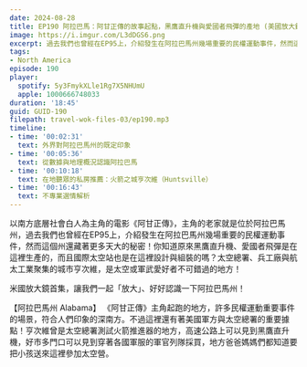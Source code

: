 ```yaml
---
date: 2024-08-28
title: EP190 阿拉巴馬：阿甘正傳的故事起點，黑鷹直升機與愛國者飛彈的產地 (美國放大鏡#1)
image: https://i.imgur.com/L3dDGS6.png
excerpt: 過去我們也曾經在EP95上，介紹發生在阿拉巴馬州幾場重要的民權運動事件，然而這個州還藏著更多天大的秘密！你知道原來黑鷹直升機、愛國者飛彈是在這裡生產的，而且國際太空站也是在這裡設計與組裝的嗎？
tags:
- North America
episode: 190
player:
  spotify: 5y3FmykXLle1Rg7X5NHUmU
  apple: 1000666748033
duration: '18:45'
guid: GUID-190
filepath: travel-wok-files-03/ep190.mp3
timeline:
- time: '00:02:31'
  text: 外界對阿拉巴馬州的既定印象
- time: '00:05:36'
  text: 從數據與地理概況認識阿拉巴馬
- time: '00:10:18'
  text: 在地聽眾的私房推薦：火箭之城亨次維（Huntsville）
- time: '00:16:43'
  text: 不專業選情解析
---
```

以南方底層社會白人為主角的電影《阿甘正傳》，主角的老家就是位於阿拉巴馬州，過去我們也曾經在EP95上，介紹發生在阿拉巴馬州幾場重要的民權運動事件，然而這個州還藏著更多天大的秘密！你知道原來黑鷹直升機、愛國者飛彈是在這裡生產的，而且國際太空站也是在這裡設計與組裝的嗎？太空總署、兵工廠與航太工業聚集的城市亨次維，是太空或軍武愛好者不可錯過的地方！

米國放大鏡首集，讓我們一起「放大」、好好認識一下阿拉巴馬州！

【阿拉巴馬州 Alabama】 《阿甘正傳》主角起跑的地方，許多民權運動重要事件的場景，符合人們印象的深南方。不過這裡還有著美國軍方與太空總署的重要據點！亨次維曾是太空總署測試火箭推進器的地方，高速公路上可以見到黑鷹直升機，好市多門口可以見到穿著各國軍服的軍官列隊採買，地方爸爸媽媽們都知道要把小孩送來這裡參加太空營。
